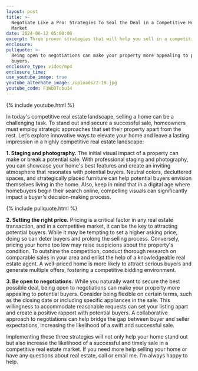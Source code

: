 ```yaml
---
layout: post
title: >-
  Negotiate Like a Pro: Strategies To Seal the Deal in a Competitive Housing
  Market
date: 2024-06-12 05:00:00
excerpt: Three proven strategies that will help you sell in a competitive market.
enclosure:
pullquote: >-
  Being open to negotiations can make your property more appealing to potential
  buyers.
enclosure_type: video/mp4
enclosure_time:
use_youtube_image: true
youtube_alternate_image: /uploads/2-19.jpg
youtube_code: F1WbDTcbu14
---
```

{% include youtube.html %}

In today's competitive real estate landscape, selling a home can be a challenging task. To stand out and secure a successful sale, homeowners must employ strategic approaches that set their property apart from the rest. Let’s explore innovative ways to elevate your home and leave a lasting impression in a highly competitive real estate landscape:

**1\. Staging and photography.** The initial visual impact of a property can make or break a potential sale. With professional staging and photography, you can showcase your home's best features and create an inviting atmosphere that resonates with potential buyers. Neutral colors, decluttered spaces, and strategically placed furniture can help potential buyers envision themselves living in the home. Also, keep in mind that in a digital age where homebuyers begin their search online, compelling visuals can significantly impact a buyer's decision-making process.

{% include pullquote.html %}

**2\. Setting the right price.** Pricing is a critical factor in any real estate transaction, and in a competitive market, it can be the key to attracting potential buyers. While it may be tempting to set a higher asking price, doing so can deter buyers and prolong the selling process. Conversely, pricing your home too low may raise suspicions about the property's condition. To outshine the competition, conduct thorough research on comparable sales in your area and enlist the help of a knowledgeable real estate agent. A well-priced home is more likely to attract serious buyers and generate multiple offers, fostering a competitive bidding environment.

**3\. Be open to negotiations.** While you naturally want to secure the best possible deal, being open to negotiations can make your property more appealing to potential buyers. Consider being flexible on certain terms, such as the closing date or including specific appliances in the sale. This willingness to accommodate reasonable requests can set your listing apart and create a positive rapport with potential buyers. A collaborative approach to negotiations can help bridge the gap between buyer and seller expectations, increasing the likelihood of a swift and successful sale.

Implementing these three strategies will not only help your home stand out but also increase the likelihood of a successful and timely sale in a competitive real estate market. If you need more help selling your home or have any questions about real estate, call or email me. I’m always happy to help.
